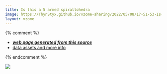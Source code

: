 ```yaml
---
title: Is this a 5 armed spirallohedra
image: https://ThynStyx.github.io/vzome-sharing/2022/05/08/17-51-53-Is-this-a-5-armed-spirallohedra/Is-this-a-5-armed-spirallohedra.png
layout: vzome
---
```


{% comment %}
 - [***web page generated from this source***][post]
 - [data assets and more info][github]

[post]: <https://ThynStyx.github.io/vzome-sharing/2022/05/08/Is-this-a-5-armed-spirallohedra-17-51-53.html>
[github]: <https://github.com/ThynStyx/vzome-sharing/tree/main/2022/05/08/17-51-53-Is-this-a-5-armed-spirallohedra/>
{% endcomment %}

<vzome-viewer style="width: 100%; height: 65vh;"
       src="https://ThynStyx.github.io/vzome-sharing/2022/05/08/17-51-53-Is-this-a-5-armed-spirallohedra/Is-this-a-5-armed-spirallohedra.vZome" >
  <img src="https://ThynStyx.github.io/vzome-sharing/2022/05/08/17-51-53-Is-this-a-5-armed-spirallohedra/Is-this-a-5-armed-spirallohedra.png" />
</vzome-viewer>